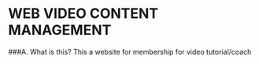 WEB VIDEO CONTENT MANAGEMENT 
============================

###A. What is this?
This a website for membership for video tutorial/coach
